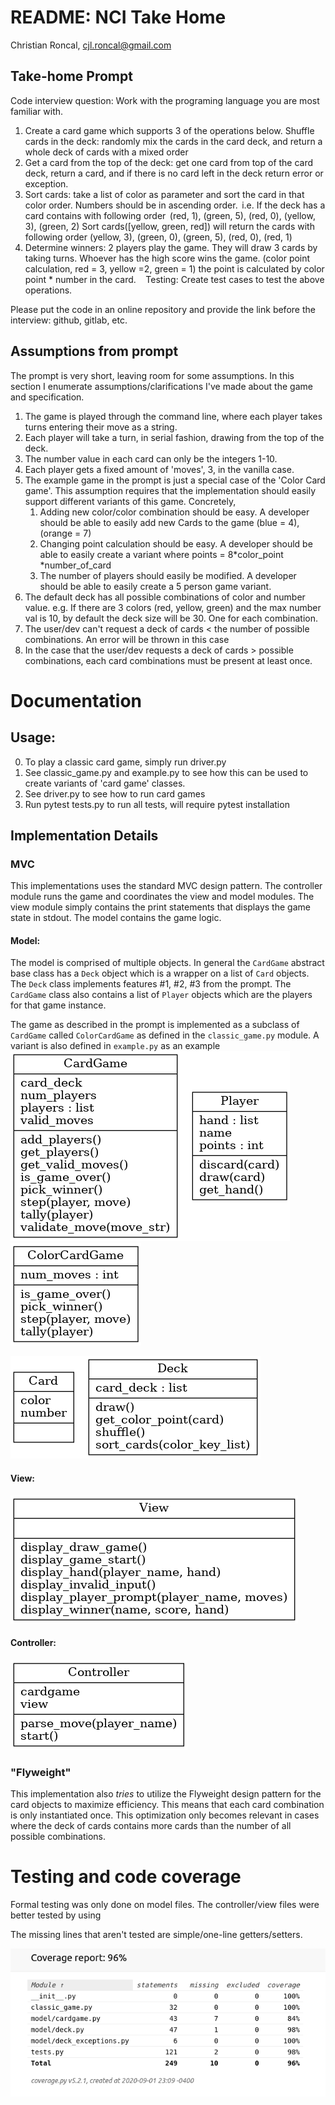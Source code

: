 
# README: NCI Take Home
Christian Roncal, cjl.roncal@gmail.com

## Take-home Prompt

Code interview question: Work with the programing language you are most familiar with. 
 
1. Create a card game which supports 3 of the operations below. 
Shuffle cards in the deck: randomly mix the cards in the card deck, and return a whole deck of cards with a mixed order 
2. Get a card from the top of the deck: get one card from top of the card deck, return a card, and if there is no card left in the deck return error or exception.  
3. Sort cards: take a list of color as parameter and sort the card in that color order. Numbers should be in ascending order.   i.e. If the deck has a card contains with following order  (red, 1), (green, 5), (red, 0), (yellow, 3), (green, 2) 
Sort cards([yellow, green, red]) will return the cards with following order (yellow, 3), (green, 0), (green, 5), (red, 0), (red, 1)  
4. Determine winners: 2 players play the game. They will draw 3 cards by taking turns. 
Whoever has the high score wins the game. (color point calculation, red = 3, yellow =2, green = 1) the point is calculated by color point * number in the card.   
  
Testing: Create test cases to test the above operations. 
 
Please put the code in an online repository and provide the link before the interview: github, gitlab, etc. 

## Assumptions from prompt
The prompt is very short, leaving room for some assumptions. In this section I enumerate assumptions/clarifications I've made about the game and specification.

1. The game is played through the command line, where each player takes turns entering their move as a string.
1. Each player will take a turn, in serial fashion, drawing from the top of the deck. 
2. The number value in each card can only be the integers 1-10.
3. Each player gets a fixed amount of 'moves', 3, in the vanilla case.  
4. The example game in the prompt is just a special case of the 'Color Card game'. This assumption requires that the implementation should easily support different variants of this game. Concretely,  
   1. Adding new color/color combination should be easy. A developer should be able to easily add new Cards to the game (blue = 4), (orange = 7)
   2. Changing point calculation  should be easy. A developer should be able to easily create a variant where points = 8*color_point *number_of_card
   3. The number of players should easily be modified. A developer should be able to easily create a 5 person game variant.
5. The default deck has all possible combinations of color and number value. e.g. If there are 3 colors (red, yellow, green) and the max number val is 10, by default the deck size will be 30. One for each combination.
6. The user/dev can't request a deck of cards $<$ the number of possible combinations. An error will be thrown in this case
7.  In the case that the user/dev requests a deck of cards $>$ possible combinations, each card combinations must be present at least once.

# Documentation

## Usage:
0. To play a classic card game, simply run driver.py
1. See classic_game.py and example.py to see how this can be used to create variants of 'card game' classes.
2. See driver.py to see how to run card games
3. Run pytest tests.py to run all tests, will require pytest installation


##  Implementation Details

### MVC

This implementations uses the standard MVC design pattern. The controller module runs the game and coordinates the view and model modules. The view module simply contains the print statements that displays the game state in stdout. The model contains the game logic.

#### Model:
The model is comprised of multiple objects.
In general the `CardGame` abstract base class has a
`Deck` object which is a wrapper on a list of `Card` objects. The `Deck` class implements features #1, #2, #3 from the prompt. The `CardGame` class also contains a list of `Player` objects which are the players for that game instance.

The game as described in the prompt is implemented as a subclass of `CardGame` called `ColorCardGame` as defined in the `classic_game.py` module. A variant is also defined in `example.py` as an example
![card_game](images/cardgame_uml.png)
![color_game](images/color_game_uml.png)


![deck](images/deck_uml.png)


#### View:
![viewuml](images/view_uml.png)

#### Controller:
![controlleruml](images/controller_uml.png)


### "Flyweight"
This implementation also *tries* to utilize the Flyweight design pattern for the card objects to maximize efficiency. This means that each card combination is only instantiated once. This optimization only becomes relevant in cases where the deck of cards contains more cards than the number of all possible combinations.


# Testing and code coverage
Formal testing was only done on model files.
The controller/view files were better tested by using

The missing lines that aren't tested are simple/one-line getters/setters.

![codecov](images/code_coverage.png)

